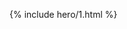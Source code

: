 ---
---
{% include hero/1.html %}
<style> .hero-1 .-title { font-weight:500;font-size:4rem; } </style>
